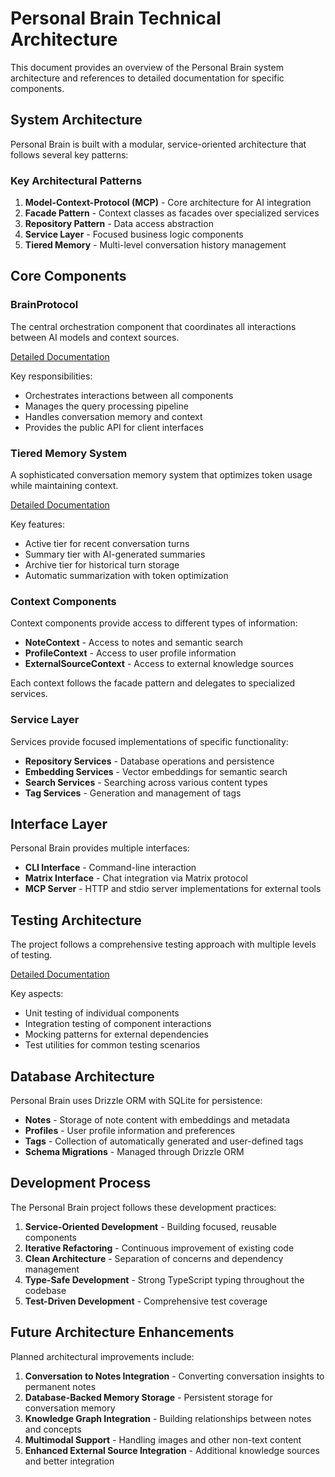 # Personal Brain Technical Architecture

This document provides an overview of the Personal Brain system architecture and references to detailed documentation for specific components.

## System Architecture

Personal Brain is built with a modular, service-oriented architecture that follows several key patterns:

### Key Architectural Patterns

1. **Model-Context-Protocol (MCP)** - Core architecture for AI integration
2. **Facade Pattern** - Context classes as facades over specialized services
3. **Repository Pattern** - Data access abstraction
4. **Service Layer** - Focused business logic components
5. **Tiered Memory** - Multi-level conversation history management

## Core Components

### BrainProtocol

The central orchestration component that coordinates all interactions between AI models and context sources.

[Detailed Documentation](BRAIN_PROTOCOL_ARCHITECTURE.md)

Key responsibilities:
- Orchestrates interactions between all components
- Manages the query processing pipeline
- Handles conversation memory and context
- Provides the public API for client interfaces

### Tiered Memory System

A sophisticated conversation memory system that optimizes token usage while maintaining context.

[Detailed Documentation](TIERED_MEMORY.md)

Key features:
- Active tier for recent conversation turns
- Summary tier with AI-generated summaries
- Archive tier for historical turn storage
- Automatic summarization with token optimization

### Context Components

Context components provide access to different types of information:

- **NoteContext** - Access to notes and semantic search
- **ProfileContext** - Access to user profile information
- **ExternalSourceContext** - Access to external knowledge sources

Each context follows the facade pattern and delegates to specialized services.

### Service Layer

Services provide focused implementations of specific functionality:

- **Repository Services** - Database operations and persistence
- **Embedding Services** - Vector embeddings for semantic search
- **Search Services** - Searching across various content types
- **Tag Services** - Generation and management of tags

## Interface Layer

Personal Brain provides multiple interfaces:

- **CLI Interface** - Command-line interaction
- **Matrix Interface** - Chat integration via Matrix protocol
- **MCP Server** - HTTP and stdio server implementations for external tools

## Testing Architecture

The project follows a comprehensive testing approach with multiple levels of testing.

[Detailed Documentation](TEST_ARCHITECTURE.md)

Key aspects:
- Unit testing of individual components
- Integration testing of component interactions
- Mocking patterns for external dependencies
- Test utilities for common testing scenarios

## Database Architecture

Personal Brain uses Drizzle ORM with SQLite for persistence:

- **Notes** - Storage of note content with embeddings and metadata
- **Profiles** - User profile information and preferences
- **Tags** - Collection of automatically generated and user-defined tags
- **Schema Migrations** - Managed through Drizzle ORM

## Development Process

The Personal Brain project follows these development practices:

1. **Service-Oriented Development** - Building focused, reusable components
2. **Iterative Refactoring** - Continuous improvement of existing code
3. **Clean Architecture** - Separation of concerns and dependency management
4. **Type-Safe Development** - Strong TypeScript typing throughout the codebase
5. **Test-Driven Development** - Comprehensive test coverage

## Future Architecture Enhancements

Planned architectural improvements include:

1. **Conversation to Notes Integration** - Converting conversation insights to permanent notes
2. **Database-Backed Memory Storage** - Persistent storage for conversation memory
3. **Knowledge Graph Integration** - Building relationships between notes and concepts
4. **Multimodal Support** - Handling images and other non-text content
5. **Enhanced External Source Integration** - Additional knowledge sources and better integration